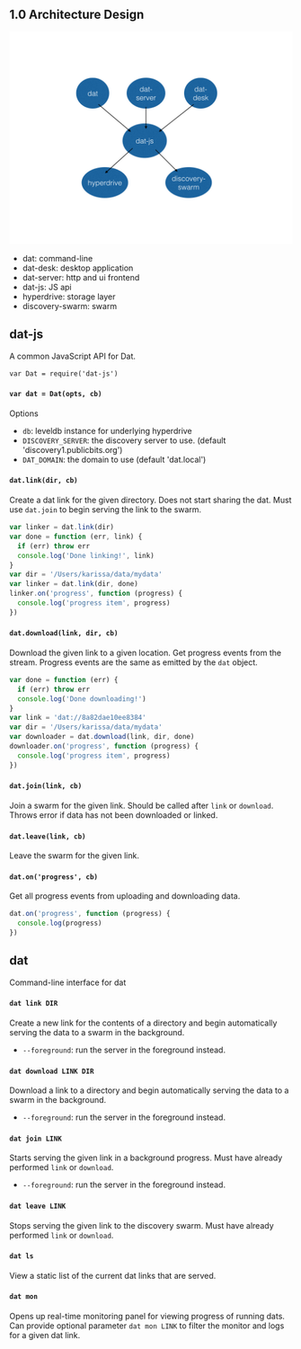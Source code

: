 ## 1.0 Architecture Design

![dat-arch.001.jpg](arch.png)


  * dat: command-line
  * dat-desk: desktop application
  * dat-server: http and ui frontend
  * dat-js: JS api
  * hyperdrive: storage layer
  * discovery-swarm: swarm


## dat-js

A common JavaScript API for Dat.

```
var Dat = require('dat-js')
```

#### `var dat = Dat(opts, cb)`

Options

  * `db`: leveldb instance for underlying hyperdrive
  * `DISCOVERY_SERVER`: the discovery server to use. (default 'discovery1.publicbits.org')
  * `DAT_DOMAIN`: the domain to use (default 'dat.local')

#### `dat.link(dir, cb)`

Create a dat link for the given directory. Does not start sharing the dat. Must use `dat.join` to begin serving the link to the swarm.

```js
var linker = dat.link(dir)
var done = function (err, link) {
  if (err) throw err
  console.log('Done linking!', link)
}
var dir = '/Users/karissa/data/mydata'
var linker = dat.link(dir, done)
linker.on('progress', function (progress) {
  console.log('progress item', progress)
})
```

#### `dat.download(link, dir, cb)`

Download the given link to a given location. Get progress events from the stream. Progress events are the same as emitted by the `dat` object.

```js
var done = function (err) {
  if (err) throw err
  console.log('Done downloading!')
}
var link = 'dat://8a82dae10ee8384'
var dir = '/Users/karissa/data/mydata'
var downloader = dat.download(link, dir, done)
downloader.on('progress', function (progress) {
  console.log('progress item', progress)
})
```

#### `dat.join(link, cb)`

Join a swarm for the given link. Should be called after `link` or `download`. Throws error if data has not been downloaded or linked.

#### `dat.leave(link, cb)`

Leave the swarm for the given link.

#### `dat.on('progress', cb)`

Get all progress events from uploading and downloading data.

```js
dat.on('progress', function (progress) {
  console.log(progress)
})
```

## dat

Command-line interface for dat

#### `dat link DIR`

Create a new link for the contents of a directory and begin automatically serving the data to a swarm in the background.

  * `--foreground`: run the server in the foreground instead.

#### `dat download LINK DIR`

Download a link to a directory and begin automatically serving the data to a swarm in the background.

  * `--foreground`: run the server in the foreground instead.

#### `dat join LINK`

Starts serving the given link in a background progress. Must have already performed `link` or `download`.

  * `--foreground`: run the server in the foreground instead.

#### `dat leave LINK`

Stops serving the given link to the discovery swarm. Must have already performed `link` or `download`.

#### `dat ls`

View a static list of the current dat links that are served.

#### `dat mon`

Opens up real-time monitoring panel for viewing progress of running dats. Can provide optional parameter `dat mon LINK` to filter the monitor and logs for a given dat link.
